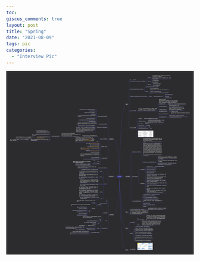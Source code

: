 ```yaml
---
toc:
giscus_comments: true
layout: post
title: "Spring"
date: "2021-08-09"
tags: pic
categories: 
  - "Interview Pic"
---
```


![image.png](https://raw.githubusercontent.com/zhengstar94/zhengstar94.github.io/main/_posts/2021/08/images/Spring.png)